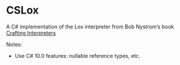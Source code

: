 # CSLox
A C# implementation of the Lox interpreter from Bob Nystrom’s book [Crafting Interpreters](https://craftinginterpreters.com)

Notes:
* Use C# 10.0 features: nullable reference types, etc.
